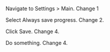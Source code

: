 Navigate to Settings > Main. Change 1

Select Always save progress. Change 2.

Click Save. Change 4.

Do something. Change 4.
